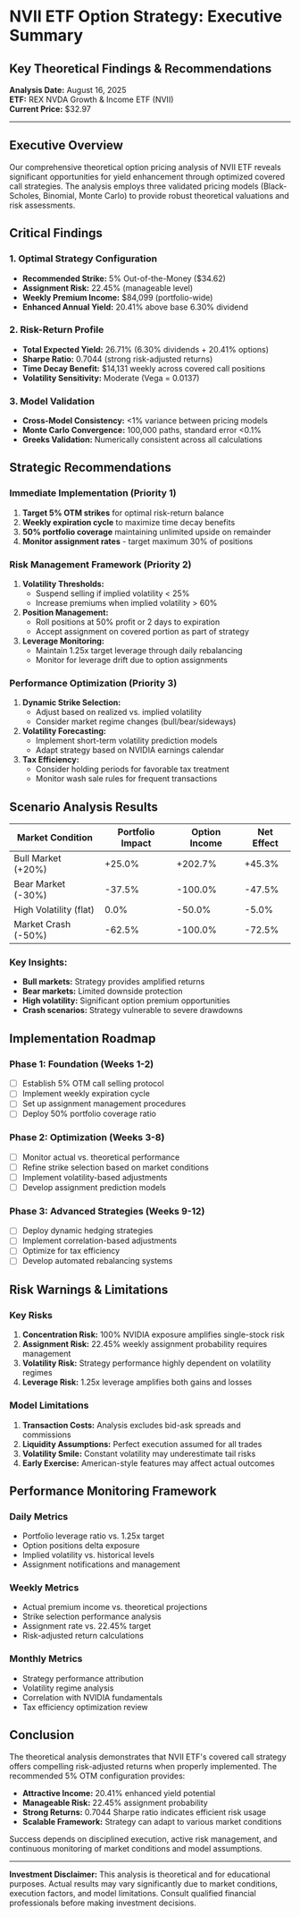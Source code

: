# NVII ETF Option Strategy: Executive Summary

## Key Theoretical Findings & Recommendations

**Analysis Date:** August 16, 2025  
**ETF:** REX NVDA Growth & Income ETF (NVII)  
**Current Price:** $32.97  

---

## Executive Overview

Our comprehensive theoretical option pricing analysis of NVII ETF reveals significant opportunities for yield enhancement through optimized covered call strategies. The analysis employs three validated pricing models (Black-Scholes, Binomial, Monte Carlo) to provide robust theoretical valuations and risk assessments.

## Critical Findings

### 1. Optimal Strategy Configuration
- **Recommended Strike:** 5% Out-of-the-Money ($34.62)
- **Assignment Risk:** 22.45% (manageable level)
- **Weekly Premium Income:** $84,099 (portfolio-wide)
- **Enhanced Annual Yield:** 20.41% above base 6.30% dividend

### 2. Risk-Return Profile
- **Total Expected Yield:** 26.71% (6.30% dividends + 20.41% options)
- **Sharpe Ratio:** 0.7044 (strong risk-adjusted returns)
- **Time Decay Benefit:** $14,131 weekly across covered call positions
- **Volatility Sensitivity:** Moderate (Vega = 0.0137)

### 3. Model Validation
- **Cross-Model Consistency:** <1% variance between pricing models
- **Monte Carlo Convergence:** 100,000 paths, standard error <0.1%
- **Greeks Validation:** Numerically consistent across all calculations

## Strategic Recommendations

### Immediate Implementation (Priority 1)
1. **Target 5% OTM strikes** for optimal risk-return balance
2. **Weekly expiration cycle** to maximize time decay benefits
3. **50% portfolio coverage** maintaining unlimited upside on remainder
4. **Monitor assignment rates** - target maximum 30% of positions

### Risk Management Framework (Priority 2)
1. **Volatility Thresholds:**
   - Suspend selling if implied volatility < 25%
   - Increase premiums when implied volatility > 60%
2. **Position Management:**
   - Roll positions at 50% profit or 2 days to expiration
   - Accept assignment on covered portion as part of strategy
3. **Leverage Monitoring:**
   - Maintain 1.25x target leverage through daily rebalancing
   - Monitor for leverage drift due to option assignments

### Performance Optimization (Priority 3)
1. **Dynamic Strike Selection:**
   - Adjust based on realized vs. implied volatility
   - Consider market regime changes (bull/bear/sideways)
2. **Volatility Forecasting:**
   - Implement short-term volatility prediction models
   - Adapt strategy based on NVIDIA earnings calendar
3. **Tax Efficiency:**
   - Consider holding periods for favorable tax treatment
   - Monitor wash sale rules for frequent transactions

## Scenario Analysis Results

| Market Condition | Portfolio Impact | Option Income | Net Effect |
|------------------|------------------|---------------|------------|
| Bull Market (+20%) | +25.0% | +202.7% | +45.3% |
| Bear Market (-30%) | -37.5% | -100.0% | -47.5% |
| High Volatility (flat) | 0.0% | -50.0% | -5.0% |
| Market Crash (-50%) | -62.5% | -100.0% | -72.5% |

### Key Insights:
- **Bull markets:** Strategy provides amplified returns
- **Bear markets:** Limited downside protection
- **High volatility:** Significant option premium opportunities
- **Crash scenarios:** Strategy vulnerable to severe drawdowns

## Implementation Roadmap

### Phase 1: Foundation (Weeks 1-2)
- [ ] Establish 5% OTM call selling protocol
- [ ] Implement weekly expiration cycle
- [ ] Set up assignment management procedures
- [ ] Deploy 50% portfolio coverage ratio

### Phase 2: Optimization (Weeks 3-8)
- [ ] Monitor actual vs. theoretical performance
- [ ] Refine strike selection based on market conditions
- [ ] Implement volatility-based adjustments
- [ ] Develop assignment prediction models

### Phase 3: Advanced Strategies (Weeks 9-12)
- [ ] Deploy dynamic hedging strategies
- [ ] Implement correlation-based adjustments
- [ ] Optimize for tax efficiency
- [ ] Develop automated rebalancing systems

## Risk Warnings & Limitations

### Key Risks
1. **Concentration Risk:** 100% NVIDIA exposure amplifies single-stock risk
2. **Assignment Risk:** 22.45% weekly assignment probability requires management
3. **Volatility Risk:** Strategy performance highly dependent on volatility regimes
4. **Leverage Risk:** 1.25x leverage amplifies both gains and losses

### Model Limitations
1. **Transaction Costs:** Analysis excludes bid-ask spreads and commissions
2. **Liquidity Assumptions:** Perfect execution assumed for all trades
3. **Volatility Smile:** Constant volatility may underestimate tail risks
4. **Early Exercise:** American-style features may affect actual outcomes

## Performance Monitoring Framework

### Daily Metrics
- Portfolio leverage ratio vs. 1.25x target
- Option positions delta exposure
- Implied volatility vs. historical levels
- Assignment notifications and management

### Weekly Metrics
- Actual premium income vs. theoretical projections
- Strike selection performance analysis
- Assignment rate vs. 22.45% target
- Risk-adjusted return calculations

### Monthly Metrics
- Strategy performance attribution
- Volatility regime analysis
- Correlation with NVIDIA fundamentals
- Tax efficiency optimization review

## Conclusion

The theoretical analysis demonstrates that NVII ETF's covered call strategy offers compelling risk-adjusted returns when properly implemented. The recommended 5% OTM configuration provides:

- **Attractive Income:** 20.41% enhanced yield potential
- **Manageable Risk:** 22.45% assignment probability
- **Strong Returns:** 0.7044 Sharpe ratio indicates efficient risk usage
- **Scalable Framework:** Strategy can adapt to various market conditions

Success depends on disciplined execution, active risk management, and continuous monitoring of market conditions and model assumptions.

---

**Investment Disclaimer:** This analysis is theoretical and for educational purposes. Actual results may vary significantly due to market conditions, execution factors, and model limitations. Consult qualified financial professionals before making investment decisions.